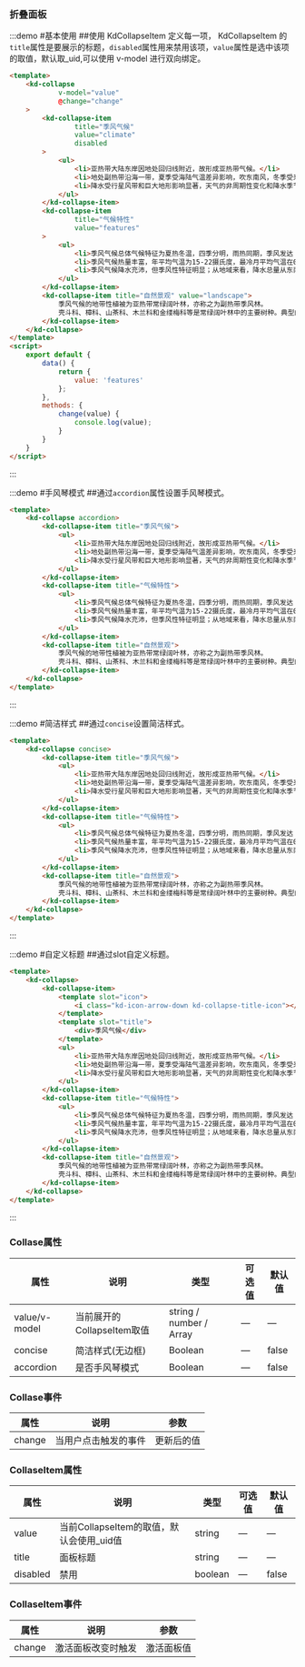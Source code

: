 ### 折叠面板

:::demo #基本使用 ##使用 KdCollapseItem 定义每一项， KdCollapseItem 的`title`属性是要展示的标题，`disabled`属性用来禁用该项，`value`属性是选中该项的取值，默认取_uid,可以使用 v-model 进行双向绑定。

```html
<template>
    <kd-collapse
            v-model="value"
            @change="change"
    >
        <kd-collapse-item
                title="季风气候"
                value="climate"
                disabled
        >
            <ul>
                <li>亚热带大陆东岸因地处回归线附近，故形成亚热带气候。</li>
                <li>地处副热带沿海一带，夏季受海陆气温差异影响，吹东南风，冬季受来自西伯利亚的寒风影响，吹西北风，这二者轮流控制，季节性交替，偏角超过120度，形成了季风；</li>
                <li>降水受行星风带和巨大地形影响显著，天气的非周期性变化和降水季节变化都很显著，因而形成季风气候。</li>
            </ul>
        </kd-collapse-item>
        <kd-collapse-item
                title="气候特性"
                value="features"
        >
            <ul>
                <li>季风气候总体气候特征为夏热冬温，四季分明，雨热同期，季风发达；</li>
                <li>季风气候热量丰富，年平均气温为15-22摄氏度，最冷月平均气温在0-15摄氏度之间，温暖指数为135摄氏度·月至240摄氏度·月之间；</li>
                <li>季风气候降水充沛，但季风性特征明显；从地域来看，降水总量从东南沿海向西北内陆递减，东南沿海可达2000毫米，而长江流域为1000毫米；从时间来看，春季降水约占全年降水总量的20-45%，夏季为30-50%，秋季为15-20%，冬季仅有10-15%；</li>
            </ul>
        </kd-collapse-item>
        <kd-collapse-item title="自然景观" value="landscape">
            季风气候的地带性植被为亚热带常绿阔叶林，亦称之为副热带季风林。
            壳斗科、樟科、山茶科、木兰科和金缕梅科等是常绿阔叶林中的主要树种。典型的亚热带常绿阔叶林中的树木通常具有樟科植物的特征，叶片革质全缘、表面光亮，叶面常迎向阳光照射的方向，因此，常绿阔叶林又有照叶林之称。典型的有樟树、茶树、柑橘树、甘蔗等。
        </kd-collapse-item>
    </kd-collapse>
</template>
<script>
    export default {
        data() {
            return {
                value: 'features'
            };
        },
        methods: {
            change(value) {
                console.log(value);
            }
        }     
    }   
</script>
```
:::

:::demo #手风琴模式 ##通过`accordion`属性设置手风琴模式。

```html
<template>
    <kd-collapse accordion>
        <kd-collapse-item title="季风气候">
            <ul>
                <li>亚热带大陆东岸因地处回归线附近，故形成亚热带气候。</li>
                <li>地处副热带沿海一带，夏季受海陆气温差异影响，吹东南风，冬季受来自西伯利亚的寒风影响，吹西北风，这二者轮流控制，季节性交替，偏角超过120度，形成了季风；</li>
                <li>降水受行星风带和巨大地形影响显著，天气的非周期性变化和降水季节变化都很显著，因而形成季风气候。</li>
            </ul>
        </kd-collapse-item>
        <kd-collapse-item title="气候特性">
            <ul>
                <li>季风气候总体气候特征为夏热冬温，四季分明，雨热同期，季风发达；</li>
                <li>季风气候热量丰富，年平均气温为15-22摄氏度，最冷月平均气温在0-15摄氏度之间，温暖指数为135摄氏度·月至240摄氏度·月之间；</li>
                <li>季风气候降水充沛，但季风性特征明显；从地域来看，降水总量从东南沿海向西北内陆递减，东南沿海可达2000毫米，而长江流域为1000毫米；从时间来看，春季降水约占全年降水总量的20-45%，夏季为30-50%，秋季为15-20%，冬季仅有10-15%；</li>
            </ul>
        </kd-collapse-item>
        <kd-collapse-item title="自然景观">
            季风气候的地带性植被为亚热带常绿阔叶林，亦称之为副热带季风林。
            壳斗科、樟科、山茶科、木兰科和金缕梅科等是常绿阔叶林中的主要树种。典型的亚热带常绿阔叶林中的树木通常具有樟科植物的特征，叶片革质全缘、表面光亮，叶面常迎向阳光照射的方向，因此，常绿阔叶林又有照叶林之称。典型的有樟树、茶树、柑橘树、甘蔗等。
        </kd-collapse-item>
    </kd-collapse>
</template>
```
:::

:::demo #简洁样式 ##通过`concise`设置简洁样式。

```html
<template>
    <kd-collapse concise>
        <kd-collapse-item title="季风气候">
            <ul>
                <li>亚热带大陆东岸因地处回归线附近，故形成亚热带气候。</li>
                <li>地处副热带沿海一带，夏季受海陆气温差异影响，吹东南风，冬季受来自西伯利亚的寒风影响，吹西北风，这二者轮流控制，季节性交替，偏角超过120度，形成了季风；</li>
                <li>降水受行星风带和巨大地形影响显著，天气的非周期性变化和降水季节变化都很显著，因而形成季风气候。</li>
            </ul>
        </kd-collapse-item>
        <kd-collapse-item title="气候特性">
            <ul>
                <li>季风气候总体气候特征为夏热冬温，四季分明，雨热同期，季风发达；</li>
                <li>季风气候热量丰富，年平均气温为15-22摄氏度，最冷月平均气温在0-15摄氏度之间，温暖指数为135摄氏度·月至240摄氏度·月之间；</li>
                <li>季风气候降水充沛，但季风性特征明显；从地域来看，降水总量从东南沿海向西北内陆递减，东南沿海可达2000毫米，而长江流域为1000毫米；从时间来看，春季降水约占全年降水总量的20-45%，夏季为30-50%，秋季为15-20%，冬季仅有10-15%；</li>
            </ul>
        </kd-collapse-item>
        <kd-collapse-item title="自然景观">
            季风气候的地带性植被为亚热带常绿阔叶林，亦称之为副热带季风林。
            壳斗科、樟科、山茶科、木兰科和金缕梅科等是常绿阔叶林中的主要树种。典型的亚热带常绿阔叶林中的树木通常具有樟科植物的特征，叶片革质全缘、表面光亮，叶面常迎向阳光照射的方向，因此，常绿阔叶林又有照叶林之称。典型的有樟树、茶树、柑橘树、甘蔗等。
        </kd-collapse-item>
    </kd-collapse>
</template>
```
:::

:::demo #自定义标题 ##通过slot自定义标题。

```html
<template>
    <kd-collapse>
        <kd-collapse-item>
            <template slot="icon">
                <i class="kd-icon-arrow-down kd-collapse-title-icon"></i>
            </template>
            <template slot="title">
                <div>季风气候</div>
            </template>
            <ul>
                <li>亚热带大陆东岸因地处回归线附近，故形成亚热带气候。</li>
                <li>地处副热带沿海一带，夏季受海陆气温差异影响，吹东南风，冬季受来自西伯利亚的寒风影响，吹西北风，这二者轮流控制，季节性交替，偏角超过120度，形成了季风；</li>
                <li>降水受行星风带和巨大地形影响显著，天气的非周期性变化和降水季节变化都很显著，因而形成季风气候。</li>
            </ul>
        </kd-collapse-item>
        <kd-collapse-item title="气候特性">
            <ul>
                <li>季风气候总体气候特征为夏热冬温，四季分明，雨热同期，季风发达；</li>
                <li>季风气候热量丰富，年平均气温为15-22摄氏度，最冷月平均气温在0-15摄氏度之间，温暖指数为135摄氏度·月至240摄氏度·月之间；</li>
                <li>季风气候降水充沛，但季风性特征明显；从地域来看，降水总量从东南沿海向西北内陆递减，东南沿海可达2000毫米，而长江流域为1000毫米；从时间来看，春季降水约占全年降水总量的20-45%，夏季为30-50%，秋季为15-20%，冬季仅有10-15%；</li>
            </ul>
        </kd-collapse-item>
        <kd-collapse-item title="自然景观">
            季风气候的地带性植被为亚热带常绿阔叶林，亦称之为副热带季风林。
            壳斗科、樟科、山茶科、木兰科和金缕梅科等是常绿阔叶林中的主要树种。典型的亚热带常绿阔叶林中的树木通常具有樟科植物的特征，叶片革质全缘、表面光亮，叶面常迎向阳光照射的方向，因此，常绿阔叶林又有照叶林之称。典型的有樟树、茶树、柑橘树、甘蔗等。
        </kd-collapse-item>
    </kd-collapse>
</template>
```
:::
### Collase属性
| 属性      | 说明    | 类型      | 可选值       | 默认值   |
|---------- |-------- |---------- |-------------  |-------- |
| value/v-model  |  当前展开的CollapseItem取值  | string / number / Array   |     —     |    —   |
| concise     | 简洁样式(无边框)  | Boolean    |  — | false
| accordion     | 是否手风琴模式   | Boolean   | — |     false    |


### Collase事件
| 属性      | 说明    | 参数   |
|---------- |--------|--------|
| change  |  当用户点击触发的事件  |   更新后的值   |

### CollaseItem属性
| 属性      | 说明    | 类型      | 可选值       | 默认值   |
|---------- |-------- |---------- |-------------  |-------- |
| value  |  当前CollapseItem的取值，默认会使用_uid值  | string  |     —     |    —   |
| title     | 面板标题   | string    |  — | — 
| disabled  | 禁用   | boolean  |     —     |    false   |


### CollaseItem事件
| 属性      | 说明    | 参数   |
|---------- |--------|--------|
| change  |  激活面板改变时触发  |   激活面板值   |
